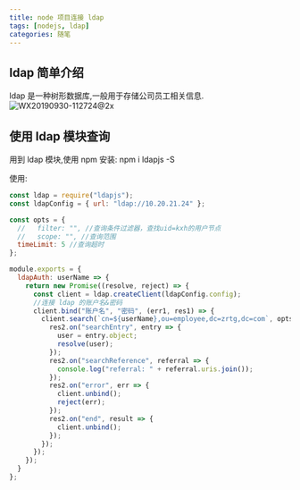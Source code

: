 ```yaml
---
title: node 项目连接 ldap
tags: [nodejs, ldap]
categories: 随笔
---
```

## ldap 简单介绍
ldap 是一种树形数据库,一般用于存储公司员工相关信息.
![WX20190930-112724@2x](https://i.loli.net/2019/09/30/oQhLr5OmesYBdtq.png)


## 使用 ldap 模块查询
用到 ldap 模块,使用 npm 安装:
npm i ldapjs -S

使用:

```js
const ldap = require("ldapjs");
const ldapConfig = { url: "ldap://10.20.21.24" };

const opts = {
  //   filter: "", //查询条件过滤器，查找uid=kxh的用户节点
  //   scope: "", //查询范围
  timeLimit: 5 //查询超时
};

module.exports = {
  ldapAuth: userName => {
    return new Promise((resolve, reject) => {
      const client = ldap.createClient(ldapConfig.config);
      //连接 ldap 的账户名&密码
      client.bind("账户名", "密码", (err1, res1) => {
        client.search(`cn=${userName},ou=employee,dc=zrtg,dc=com`, opts, (err, res2) => {
          res2.on("searchEntry", entry => {
            user = entry.object;
            resolve(user);
          });
          res2.on("searchReference", referral => {
            console.log("referral: " + referral.uris.join());
          });
          res2.on("error", err => {
            client.unbind();
            reject(err);
          });
          res2.on("end", result => {
            client.unbind();
          });
        });
      });
    });
  }
};
```
